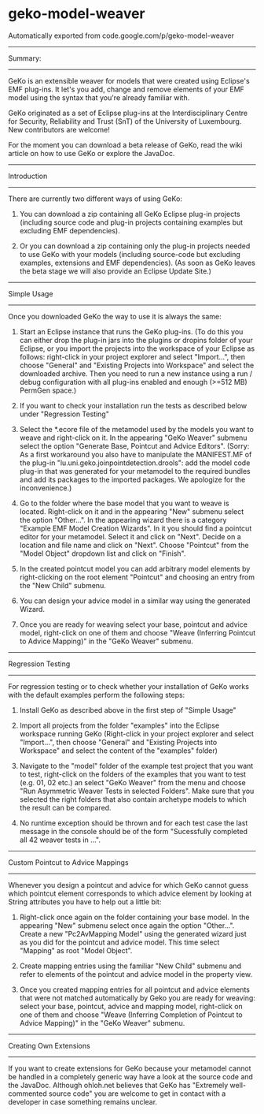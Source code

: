 # geko-model-weaver
Automatically exported from code.google.com/p/geko-model-weaver

***********************
Summary:
***********************
GeKo is an extensible weaver for models that were created using Eclipse's EMF plug-ins. It let's you add, change and remove elements of your EMF model using the syntax that you're already familiar with.

GeKo originated as a set of Eclipse plug-ins at the Interdisciplinary Centre for Security, Reliability and Trust (SnT) of the University of Luxembourg. New contributors are welcome!

For the moment you can download a beta release of GeKo, read the wiki article on how to use GeKo or explore the JavaDoc.

***********************
Introduction
***********************
There are currently two different ways of using GeKo:

1) You can download a zip containing all GeKo Eclipse plug-in projects (including source code and plug-in projects containing examples but excluding EMF dependencies).

2) Or you can download a zip containing only the plug-in projects needed to use GeKo with your models (including source-code but excluding examples, extensions and EMF dependencies).
(As soon as GeKo leaves the beta stage we will also provide an Eclipse Update Site.)

***********************
Simple Usage
***********************
Once you downloaded GeKo the way to use it is always the same:

1) Start an Eclipse instance that runs the GeKo plug-ins. (To do this you can either drop the plug-in jars into the plugins or dropins folder of your Eclipse, or you import the projects into the workspace of your Eclipse as follows: right-click in your project explorer and select "Import...", then choose "General" and "Existing Projects into Workspace" and select the downloaded archive. Then you need to run a new instance using a run / debug configuration with all plug-ins enabled and enough (>=512 MB) PermGen space.)

2) If you want to check your installation run the tests as described below under "Regression Testing"

3) Select the *.ecore file of the metamodel used by the models you want to weave and right-click on it. In the appearing "GeKo Weaver" submenu select the option "Generate Base, Pointcut and Advice Editors". (Sorry: As a first workaround you also have to manipulate the MANIFEST.MF of the plug-in "lu.uni.geko.joinpointdetection.drools": add the model code plug-in that was generated for your metamodel to the required bundles and add its packages to the imported packages. We apologize for the inconvenience.)

4) Go to the folder where the base model that you want to weave is located. Right-click on it and in the appearing "New" submenu select the option "Other...". In the appearing wizard there is a category "Example EMF Model Creation Wizards". In it you should find a pointcut editor for your metamodel. Select it and click on "Next". Decide on a location and file name and click on "Next". Choose "Pointcut" from the "Model Object" dropdown list and click on "Finish".

5) In the created pointcut model you can add arbitrary model elements by right-clicking on the root element "Pointcut" and choosing an entry from the "New Child" submenu.

6) You can design your advice model in a similar way using the generated Wizard.

7) Once you are ready for weaving select your base, pointcut and advice model, right-click on one of them and choose "Weave (Inferring Pointcut to Advice Mapping)" in the "GeKo Weaver" submenu.

***********************
Regression Testing
***********************
For regression testing or to check whether your installation of GeKo works with the default examples perform the following steps:

1) Install GeKo as described above in the first step of "Simple Usage"

2) Import all projects from the folder "examples" into the Eclipse workspace running GeKo (Right-click in your project explorer and select "Import...", then choose "General" and "Existing Projects into Workspace" and select the content of the "examples" folder)

3) Navigate to the "model" folder of the example test project that you want to test, right-click on the folders of the examples that you want to test (e.g. 01, 02 etc.) an select "GeKo Weaver" from the menu and choose "Run Asymmetric Weaver Tests in selected Folders". Make sure that you selected the right folders that also contain archetype models to which the result can be compared.

4) No runtime exception should be thrown and for each test case the last message in the console should be of the form "Sucessfully completed all 42 weaver tests in ...".

***********************
Custom Pointcut to Advice Mappings
***********************
Whenever you design a pointcut and advice for which GeKo cannot guess which pointcut element corresponds to which advice element by looking at String attributes you have to help out a little bit:

1) Right-click once again on the folder containing your base model. In the appearing "New" submenu select once again the option "Other...". Create a new "Pc2AvMapping Model" using the generated wizard just as you did for the pointcut and advice model. This time select "Mapping" as root "Model Object".

2) Create mapping entries using the familiar "New Child" submenu and refer to elements of the pointcut and advice model in the property view.

3) Once you created mapping entries for all pointcut and advice elements that were not matched automatically by Geko you are ready for weaving: select your base, pointcut, advice and mapping model, right-click on one of them and choose "Weave (Inferring Completion of Pointcut to Advice Mapping)" in the "GeKo Weaver" submenu.

***********************
Creating Own Extensions
***********************
If you want to create extensions for GeKo because your metamodel cannot be handled in a completely generic way have a look at the source code and the JavaDoc. Although ohloh.net believes that GeKo has "Extremely well-commented source code" you are welcome to get in contact with a developer in case something remains unclear.
